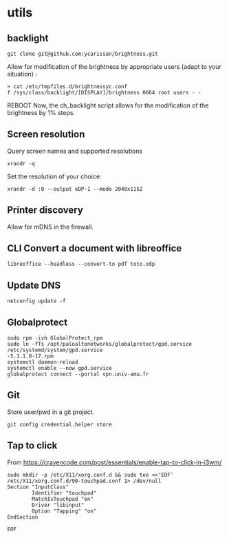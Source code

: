 # utils

## backlight

```
git clone git@github.com:ycarissan/brightness.git
```

Allow for modification of the brightness by appropriate users (adapt to your situation) :
```
> cat /etc/tmpfiles.d/brightnessyc.conf 
f /sys/class/backlight/[DISPLAY]/brightness 0664 root users - -
```
REBOOT
Now, the ch_backlight script allows for the modification of the brightness by 1% steps.

## Screen resolution
Query screen names and supported resolutions
```
xrandr -q
```

Set the resolution of your choice:
```
xrandr -d :0 --output eDP-1 --mode 2048x1152
```

## Printer discovery

Allow for mDNS in the firewall.

## CLI Convert a document with libreoffice
```
libreoffice --headless --convert-to pdf toto.odp
```

## Update DNS
```
netconfig update -f
```

## Globalprotect
```
sudo rpm -ivh GlobalProtect_rpm
sudo ln -fTs /opt/paloaltonetworks/globalprotect/gpd.service /etc/systemd/system/gpd.service
-5.1.1.0-17.rpm
systemctl daemon-reload
systemctl enable --now gpd.service
globalprotect connect --portal vpn.univ-amu.fr
```

## Git
Store user/pwd in a git project.
```
git config credential.helper store
```

## Tap to click
From https://cravencode.com/post/essentials/enable-tap-to-click-in-i3wm/
```
sudo mkdir -p /etc/X11/xorg.conf.d && sudo tee <<'EOF' /etc/X11/xorg.conf.d/90-touchpad.conf 1> /dev/null
Section "InputClass"
        Identifier "touchpad"
        MatchIsTouchpad "on"
        Driver "libinput"
        Option "Tapping" "on"
EndSection

EOF
```
